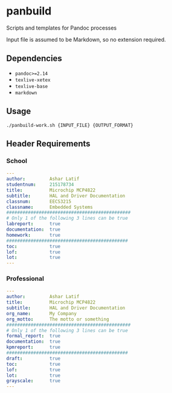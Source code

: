 # panbuild
Scripts and templates for Pandoc processes

Input file is assumed to be Markdown, so no extension required.

## Dependencies
- `pandoc>=2.14`
- `texlive-xetex`
- `texlive-base`
- `markdown`

## Usage

```
./panbuild-work.sh {INPUT_FILE} {OUTPUT_FORMAT}
```

## Header Requirements

### School

```yaml
---
author:         Ashar Latif
studentnum:     215178734
title:          Microchip MCP4822
subtitle:       HAL and Driver Documentation
classnum:       EECS3215
classname:      Embedded Systems
##############################################
# Only 1 of the following 3 lines can be true
labreport:      true
documentation:  true
homework:       true
#############################################
toc:            true
lof:            true
lot:            true
---
```

### Professional

```yaml
---
author:         Ashar Latif
title:          Microchip MCP4822
subtitle:       HAL and Driver Documentation
org_name:       My Company
org_motto:      The motto or something
##############################################
# Only 1 of the following 3 lines can be true
formal_report:  true
documentation:  true
kpmreport:      true
#############################################
draft:          true
toc:            true
lof:            true
lot:            true
grayscale:      true
---
```
